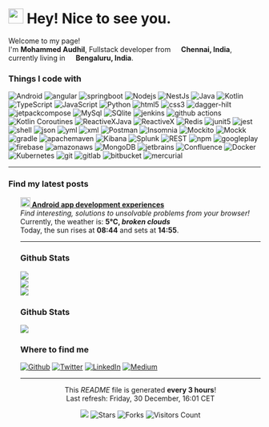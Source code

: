 <h1><img src="https://emojis.slackmojis.com/emojis/images/1531849430/4246/blob-sunglasses.gif?1531849430" width="30"/> Hey! Nice to see you.</h1>

<p>Welcome to my page! </br> I'm <b>Mohammed Audhil</b>, Fullstack developer from <img src="https://cdn-icons-png.flaticon.com/512/330/330439.png" width="13"/> <b>Chennai, India</b>, currently living in <img src="https://cdn-icons-png.flaticon.com/512/330/330439.png" width="13"/> <b>Bengaluru, India</b>. </p>
<h3>Things I code with</h3>
<p>
  <img alt="Android" src="https://img.shields.io/badge/Android-green?style=flat-square&logo=android&logoColor=white" />
  <img alt="angular" src="https://img.shields.io/badge/-Angular-DD0031?style=flat-square&logo=angular&logoColor=white" /> 
  <img alt="springboot" src="https://img.shields.io/badge/spingboot-black?style=flat-square&logo=springboot" /> 
  <img alt="Nodejs" src="https://img.shields.io/badge/-Nodejs-43853d?style=flat-square&logo=Node.js&logoColor=white" />
  <img alt="NestJs" src="https://img.shields.io/badge/-NestJs-ea2845?style=flat-square&logo=nestjs&logoColor=white" />

  <img alt="Java" src="https://img.shields.io/badge/-Java-5382A1?style=flat-square" />
  <img alt="Kotlin" src="https://img.shields.io/badge/-Kotlin-000000?style=flat-square&logo=kotlin&logoColor=white" />
  <img alt="TypeScript" src="https://img.shields.io/badge/-TypeScript-007ACC?style=flat-square&logo=typescript&logoColor=white" />
  <img alt="JavaScript" src="https://img.shields.io/badge/-JavaScript-yellow?style=flat-square&logo=javascript&logoColor=white" />
  <img alt="Python" src="https://img.shields.io/badge/-Python-CC6699?style=flat-square&logo=python&logoColor=white" />

  <img alt="html5" src="https://img.shields.io/badge/-HTML-E34F26?style=flat-square&logo=html5&logoColor=white" />
  <img alt="css3" src="https://img.shields.io/badge/-CSS-2965f1?style=flat-square&logo=css3&logoColor=white" />

  <img alt="dagger-hilt" src="https://img.shields.io/badge/Dagger-Hilt-green?style=flat-square&logo=android&logoColor=white" />
  <img alt="jetpackcompose" src="https://img.shields.io/badge/-Android Jetpack Compose-43853d?style=flat-square&logo=jetpackcompose&logoColor=white" />
  <img alt="MySql" src="https://img.shields.io/badge/-MySql-255d82?style=flat-square&logo=mysql&logoColor=white" />
  <img alt="SQlite" src="https://img.shields.io/badge/-SQlite-478dc9?style=flat-square&logo=sqlite&logoColor=white" />
  
  <img alt="jenkins" src="https://img.shields.io/badge/-Jenkins-red?style=flat-square&logo=jenkins&logoColor=white" />
  <img alt="github actions" src="https://img.shields.io/badge/-Github_Actions-2088FF?style=flat-square&logo=github-actions&logoColor=white" />
  
  <img alt="Kotlin Coroutines" src="https://img.shields.io/badge/-Kotlin Coroutines-000000?style=flat-square&logo=kotlin&logoColor=white" />
  <img alt="ReactiveXJava" src="https://img.shields.io/badge/-RxJava-B7178C?style=flat-square&logo=reactivex&logoColor=white" />
  <img alt="ReactiveX" src="https://img.shields.io/badge/-RxJs-B7178C?style=flat-square&logo=reactivex&logoColor=white" />
  
  <img alt="Redis" src="https://img.shields.io/badge/-Redis-red?style=flat-square&logo=redis&logoColor=white" />

  <img alt="junit5" src="https://img.shields.io/badge/-JUnit-5e922c?style=flat-square&logo=junit5&logoColor=white" />
  <img alt="jest" src="https://img.shields.io/badge/-Jest-783b53?style=flat-square&logo=jest&logoColor=white" />

  <img alt="shell" src="https://img.shields.io/badge/-Shell script-000000?style=flat-square&logo=gnubash&logoColor=white" />
  <img alt="json" src="https://img.shields.io/badge/-JSON-000000?style=flat-square&logo=json&logoColor=white" />

  <img alt="yml" src="https://img.shields.io/badge/-YML-pink?style=flat-square" />
  <img alt="xml" src="https://img.shields.io/badge/-XML-orange?style=flat-square" />

  <img alt="Postman" src="https://img.shields.io/badge/-Postman-ef5b25?style=flat-square&logo=postman&logoColor=white" />
  <img alt="Insomnia" src="https://img.shields.io/badge/-Insomnia-5849BE?style=flat-square&logo=insomnia&logoColor=white" />

  <img alt="Mockito" src="https://img.shields.io/badge/-Mockito-7aa541?style=flat-square" />
  <img alt="Mockk" src="https://img.shields.io/badge/-Mockk-000000?style=flat-square&logo=kotlin&logoColor=white" />

  <img alt="gradle" src="https://img.shields.io/badge/-Gradle-102f39?style=flat-square&logo=gradle&logoColor=white" />
  <img alt="apachemaven" src="https://img.shields.io/badge/-Apache Maven-b73952?style=flat-square&logo=apachemaven&logoColor=white" />

  <img alt="Kibana" src="https://img.shields.io/badge/-Kibana-d05286?style=flat-square&logo=kibana&logoColor=white" />
  <img alt="Splunk" src="https://img.shields.io/badge/-Splunk-709e46?style=flat-square&logo=splunk&logoColor=white" />

  <img alt="REST" src="https://img.shields.io/badge/-REST-E10098?style=flat-square" />
  <img alt="npm" src="https://img.shields.io/badge/-NPM-CB3837?style=flat-square&logo=npm&logoColor=white" />

  <img alt="googleplay" src="https://img.shields.io/badge/-Google Play-1a73e8?style=flat-square&logo=googleplay&logoColor=white" />
  <img alt="firebase" src="https://img.shields.io/badge/-Firebase-yellow?style=flat-square&logo=firebase&logoColor=white" />
  <img alt="amazonaws" src="https://img.shields.io/badge/-AWS-f29d38?style=flat-square&logo=amazonaws&logoColor=white" />
  <img alt="MongoDB" src="https://img.shields.io/badge/-MongoDB-13aa52?style=flat-square&logo=mongodb&logoColor=white" />

  <img alt="jetbrains" src="https://img.shields.io/badge/-JetBrains-000000?style=flat-square&logo=jetbrains&logoColor=white" />
  <img alt="Confluence" src="https://img.shields.io/badge/-Confluence-3f85f7?style=flat-square&logo=confluence&logoColor=white" />
  
  <img alt="Docker" src="https://img.shields.io/badge/-Docker-46a2f1?style=flat-square&logo=docker&logoColor=white" />
  <img alt="Kubernetes" src="https://img.shields.io/badge/-Kubernetes-316ce6?style=flat-square&logo=kubernetes&logoColor=white" />
  
  <img alt="git" src="https://img.shields.io/badge/-Git-F05032?style=flat-square&logo=git&logoColor=white" />
  <img alt="gitlab" src="https://img.shields.io/badge/-GitLab-FC6D27?style=flat-square&logo=gitlab&logoColor=white" />
  <img alt="bitbucket" src="https://img.shields.io/badge/-BitBucket-2684FF?style=flat-square&logo=bitbucket&logoColor=white" />
  <img alt="mercurial" src="https://img.shields.io/badge/-Hg-gray?style=flat-square&logo=mercurial&logoColor=white" />
</p>

------------
<h3>Find my latest posts</h3>
<ul>
  <a href="https://medium.com/@audhilmohammed"><b><img src="https://emojipedia-us.s3.dualstack.us-west-1.amazonaws.com/thumbs/240/apple/237/fire_1f525.png" width="20" alt="new" /> Android app development experiences </b></a><br/><i>Find interesting, solutions to unsolvable problems from your browser!</i>
<br/>Currently, the weather is: <b> 5°C, <i>broken clouds</i></b></br>Today, the sun rises at <b>08:44</b> and sets at <b>14:55</b>.</p>

------------
<h3>Github Stats</h3>

![](https://github-readme-stats.vercel.app/api?username=Audhil&theme=monokai&hide_border=false&include_all_commits=false&count_private=false)<br/>
![](https://github-readme-streak-stats.herokuapp.com/?user=Audhil&theme=monokai&hide_border=false)<br/>
![](https://github-readme-stats.vercel.app/api/top-langs/?username=Audhil&theme=monokai&hide_border=false&include_all_commits=false&count_private=false&layout=compact)<br/>

<h3>Github Stats</h3>

![](https://github-profile-trophy.vercel.app/?username=Audhil&theme=monokai&no-frame=false&no-bg=false&margin-w=4)<br/>


<h3>Where to find me</h3>
<p><a href="https://github.com/Audhil" target="_blank"><img alt="Github" src="https://img.shields.io/badge/GitHub-%2312100E.svg?&style=for-the-badge&logo=Github&logoColor=white" /></a> <a href="https://twitter.com/MohammedAudhil" target="_blank"><img alt="Twitter" src="https://img.shields.io/badge/twitter-%231DA1F2.svg?&style=for-the-badge&logo=twitter&logoColor=white" /></a> <a href="https://www.linkedin.com/in/audhil/" target="_blank"><img alt="LinkedIn" src="https://img.shields.io/badge/linkedin-%230077B5.svg?&style=for-the-badge&logo=linkedin&logoColor=white" /></a> <a href="https://medium.com/@audhilmohammed" target="_blank"><img alt="Medium" src="https://img.shields.io/badge/medium-%2312100E.svg?&style=for-the-badge&logo=medium&logoColor=white" /></a>
</p>

------------
<p align="center">This <i>README</i> file is generated <b>every 3 hours</b>!</br>Last refresh: Friday, 30 December, 16:01 CET<br />
<p align="center">
  <img src="https://github.com/Audhil/Audhil/workflows/README%20build/badge.svg" /> 
  <img alt="Stars" src="https://img.shields.io/github/stars/Audhil/Audhil?style=flat-square&labelColor=343b41"/> 
  <img alt="Forks" src="https://img.shields.io/github/forks/Audhil/Audhil?style=flat-square&labelColor=343b41"/>
  <img alt="Visitors Count" src="https://komarev.com/ghpvc/?username=Audhil&label=Visitors+Count&color=brightgreen"/>
</p>
